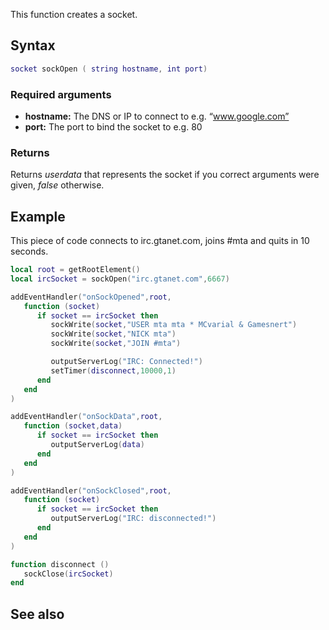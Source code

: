 This function creates a socket.

Syntax
------

``` lua
socket sockOpen ( string hostname, int port)
```

### Required arguments

-   **hostname:** The DNS or IP to connect to e.g. “www.google.com”
-   **port:** The port to bind the socket to e.g. 80

### Returns

Returns *userdata* that represents the socket if you correct arguments were given, *false* otherwise.

Example
-------

This piece of code connects to irc.gtanet.com, joins \#mta and quits in 10 seconds.

``` lua
local root = getRootElement()
local ircSocket = sockOpen("irc.gtanet.com",6667)

addEventHandler("onSockOpened",root,
   function (socket)
      if socket == ircSocket then
         sockWrite(socket,"USER mta mta * MCvarial & Gamesnert")
         sockWrite(socket,"NICK mta")
         sockWrite(socket,"JOIN #mta")

         outputServerLog("IRC: Connected!")
         setTimer(disconnect,10000,1)
      end
   end
)

addEventHandler("onSockData",root,
   function (socket,data)
      if socket == ircSocket then
         outputServerLog(data)
      end
   end
)

addEventHandler("onSockClosed",root,
   function (socket)
      if socket == ircSocket then
         outputServerLog("IRC: disconnected!")
      end
   end
)

function disconnect ()
   sockClose(ircSocket)
end
```

See also
--------
